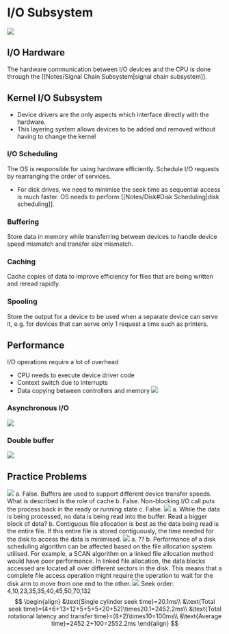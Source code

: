 # I/O Subsystem
![](https://i.imgur.com/5Y5N0mC.png)
## I/O Hardware
The hardware communication between I/O devices and the CPU is done through the [[Notes/Signal Chain Subsystem|signal chain subsystem]].
## Kernel I/O Subsystem
- Device drivers are the only aspects which interface directly with the hardware.
- This layering system allows devices to be added and removed without having to change the kernel
### I/O Scheduling
The OS is responsible for using hardware efficiently. Schedule I/O requests by rearranging the order of services.
- For disk drives, we need to minimise the seek time as sequential access is much faster. OS needs to perform [[Notes/Disk#Disk Scheduling|disk scheduling]].
### Buffering
Store data in memory while transferring between devices to handle device speed mismatch and transfer size mismatch.
### Caching
Cache copies of data to improve efficiency for files that are being written and reread rapidly.
### Spooling
Store the output for a device to be used when a separate device can serve it, e.g. for devices that can serve only 1 request a time such as printers.
## Performance
I/O operations require a lot of overhead
- CPU needs to execute device driver code
- Context switch due to interrupts
- Data copying between controllers and memory
![](https://i.imgur.com/kX7xvZo.png)
### Asynchronous I/O
![](https://i.imgur.com/Wl6afzK.png)
### Double buffer
![](https://i.imgur.com/ZQFfLjn.png)
## Practice Problems
![](https://i.imgur.com/1ybEL8w.png)
a. False. Buffers are used to support different device transfer speeds. What is described is the role of cache
b. False. Non-blocking I/O call puts the process back in the ready or running state
c. False.
![](https://i.imgur.com/jHFvSlM.png)
a. While the data is being processed, no data is being read into the buffer. Read a bigger block of data?
b. Contiguous file allocation is best as the data being read is the entire file. If this entire file is stored contiguously, the time needed for the disk to access the data is minimised.
![](https://i.imgur.com/elRvkyd.png)
a. ??
b. Performance of a disk scheduling algorithm can be affected based on the file allocation system utilised. For example, a SCAN algorithm on a linked file allocation method would have poor performance. In linked file allocation, the data blocks accessed are located all over different sectors in the disk. This means that a complete file access operation might require the operation to wait for the disk arm to move from one end to the other.
![](https://i.imgur.com/rzvq9fN.png)
Seek order: 4,10,23,35,35,40,45,50,70,132
$$
\begin{align}
&\text{Single cylinder seek time}=20.1ms\\
&\text{Total seek time}=(4+6+13+12+5+5+5+20+52)\times20.1=2452.2ms\\
&\text{Total rotational latency and transfer time}=(8+2)\times10=100ms\\
&\text{Average time}=2452.2+100=2552.2ms
\end{align}
$$
